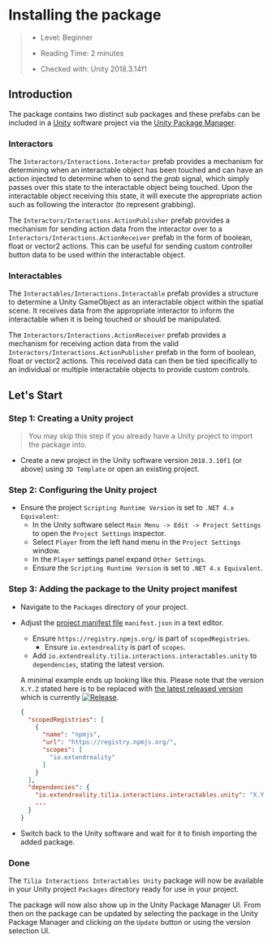 # Installing the package

> * Level: Beginner
>
> * Reading Time: 2 minutes
>
> * Checked with: Unity 2018.3.14f1

## Introduction

The package contains two distinct sub packages and these prefabs can be included in a [Unity] software project via the [Unity Package Manager].

### Interactors

The `Interactors/Interactions.Interactor` prefab provides a mechanism for determining when an interactable object has been touched and can have an action injected to determine when to send the _grab_ signal, which simply passes over this state to the interactable object being touched. Upon the interactable object receiving this state, it will execute the appropriate action such as following the interactor (to represent grabbing).

The `Interactors/Interactions.ActionPublisher` prefab provides a mechanism for sending action data from the interactor over to a `Interactors/Interactions.ActionReceiver` prefab in the form of boolean, float or vector2 actions. This can be useful for sending custom controller button data to be used within the interactable object.

### Interactables

The `Interactables/Interactions.Interactable` prefab provides a structure to determine a Unity GameObject as an interactable object within the spatial scene. It receives data from the appropriate interactor to inform the interactable when it is being touched or should be manipulated.

The `Interactors/Interactions.ActionReceiver` prefab provides a mechanism for receiving action data from the valid `Interactors/Interactions.ActionPublisher` prefab in the form of boolean, float or vector2 actions. This received data can then be tied specifically to an individual or multiple interactable objects to provide custom controls.

## Let's Start

### Step 1: Creating a Unity project

> You may skip this step if you already have a Unity project to import the package into.

* Create a new project in the Unity software version `2018.3.10f1` (or above) using `3D Template` or open an existing project.

### Step 2: Configuring the Unity project

* Ensure the project `Scripting Runtime Version` is set to `.NET 4.x Equivalent`:
  * In the Unity software select `Main Menu -> Edit -> Project Settings` to open the `Project Settings` inspector.
  * Select `Player` from the left hand menu in the `Project Settings` window.
  * In the `Player` settings panel expand `Other Settings`.
  * Ensure the `Scripting Runtime Version` is set to `.NET 4.x Equivalent`.

### Step 3: Adding the package to the Unity project manifest

* Navigate to the `Packages` directory of your project.
* Adjust the [project manifest file][Project-Manifest] `manifest.json` in a text editor.
  * Ensure `https://registry.npmjs.org/` is part of `scopedRegistries`.
    * Ensure `io.extendreality` is part of `scopes`.
  * Add `io.extendreality.tilia.interactions.interactables.unity` to `dependencies`, stating the latest version.

  A minimal example ends up looking like this. Please note that the version `X.Y.Z` stated here is to be replaced with [the latest released version][Latest-Release] which is currently [![Release][Version-Release]][Releases].
  ```json
  {
    "scopedRegistries": [
      {
        "name": "npmjs",
        "url": "https://registry.npmjs.org/",
        "scopes": [
          "io.extendreality"
        ]
      }
    ],
    "dependencies": {
      "io.extendreality.tilia.interactions.interactables.unity": "X.Y.Z",
      ...
    }
  }
  ```
* Switch back to the Unity software and wait for it to finish importing the added package.

### Done

The `Tilia Interactions Interactables Unity` package will now be available in your Unity project `Packages` directory ready for use in your project.

The package will now also show up in the Unity Package Manager UI. From then on the package can be updated by selecting the package in the Unity Package Manager and clicking on the `Update` button or using the version selection UI.

[Unity]: https://unity3d.com/
[Unity Package Manager]: https://docs.unity3d.com/Manual/upm-ui.html
[Project-Manifest]: https://docs.unity3d.com/Manual/upm-manifestPrj.html
[Version-Release]: https://img.shields.io/github/release/ExtendRealityLtd/Tilia.Interactions.Interactables.Unity.svg
[Releases]: ../../../../../releases
[Latest-Release]: ../../../../../releases/latest